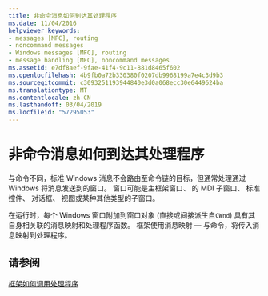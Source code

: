 ```yaml
---
title: 非命令消息如何到达其处理程序
ms.date: 11/04/2016
helpviewer_keywords:
- messages [MFC], routing
- noncommand messages
- Windows messages [MFC], routing
- message handling [MFC], noncommand messages
ms.assetid: e7df8aef-9fae-41f4-9c11-881d8465f602
ms.openlocfilehash: 4b9fb0a72b330380f0207db9968199a7e4c3d9b3
ms.sourcegitcommit: c3093251193944840e3d0a068ecc30e6449624ba
ms.translationtype: MT
ms.contentlocale: zh-CN
ms.lasthandoff: 03/04/2019
ms.locfileid: "57295053"
---
```

# <a name="how-noncommand-messages-reach-their-handlers"></a>非命令消息如何到达其处理程序

与命令不同，标准 Windows 消息不会路由至命令链的目标，但通常处理通过 Windows 将消息发送到的窗口。 窗口可能是主框架窗口、 的 MDI 子窗口、 标准控件、 对话框、 视图或某种其他类型的子窗口。

在运行时，每个 Windows 窗口附加到窗口对象 (直接或间接派生自`CWnd`) 具有其自身相关联的消息映射和处理程序函数。 框架使用消息映射 — 与命令，将传入消息映射到处理程序。

## <a name="see-also"></a>请参阅

[框架如何调用处理程序](../mfc/how-the-framework-calls-a-handler.md)
